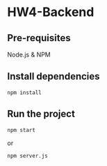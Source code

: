 # HW4-Backend

## Pre-requisites
Node.js \& NPM

## Install dependencies
```
npm install
```

## Run the project
```
npm start
```

or 
```
npm server.js
```
